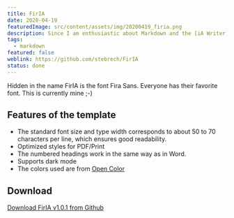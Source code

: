 ```yaml
---
title: FirIA
date: 2020-04-19
featuredImage: src/content/assets/img/20200419_firia.png
description: Since I am enthusiastic about Markdown and the [iA Writer](https://ia.net/writer), I have developed the iA Writer template **FirIA**.
tags:
  - markdown
featured: false
weblink: https://github.com/stebrech/FirIA
status: done
---
```

Hidden in the name FirIA is the font Fira Sans. Everyone has their favorite font. This is currently mine ;-)

## Features of the template

- The standard font size and type width corresponds to about 50 to 70 characters per line, which ensures good readability.
- Optimized styles for PDF/Print
- The numbered headings work in the same way as in Word.
- Supports dark mode
- The colors used are from [Open Color](https://github.com/yeun/open-color)

## Download

[Download FirIA v1.0.1 from Github](https://github.com/stebrech/FirIA)

